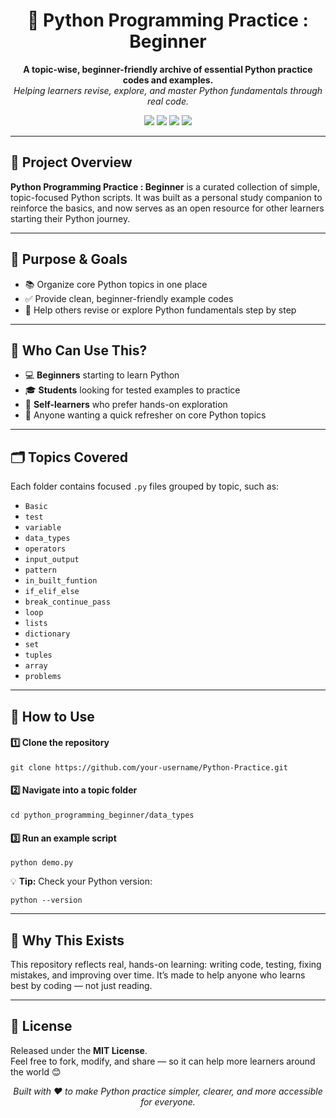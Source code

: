 <h1 align="center">🐍 Python Programming Practice : Beginner</h1>

<p align="center">
  <b>A topic-wise, beginner-friendly archive of essential Python practice codes and examples.</b><br/>
  <i>Helping learners revise, explore, and master Python fundamentals through real code.</i>
</p>

<p align="center">
  <img src="https://img.shields.io/badge/status-Active-success?style=flat-square"/>
  <img src="https://img.shields.io/badge/level-Beginner-blue?style=flat-square"/>
  <img src="https://img.shields.io/badge/language-Python-green?style=flat-square"/>
  <img src="https://img.shields.io/badge/license-MIT-yellow?style=flat-square"/>
</p>

<hr/>

<h2>🧠 Project Overview</h2>

<p>
  <strong>Python Programming Practice : Beginner</strong> is a curated collection of simple, topic-focused Python scripts.
  It was built as a personal study companion to reinforce the basics, and now serves as an open resource for other learners starting their Python journey.
</p>

<hr/>

<h2>🎯 Purpose & Goals</h2>

<ul>
  <li>📚 Organize core Python topics in one place</li>
  <li>✅ Provide clean, beginner-friendly example codes</li>
  <li>🔁 Help others revise or explore Python fundamentals step by step</li>
</ul>

<hr/>

<h2>👥 Who Can Use This?</h2>

<ul>
  <li>💻 <strong>Beginners</strong> starting to learn Python</li>
  <li>🎓 <strong>Students</strong> looking for tested examples to practice</li>
  <li>🧠 <strong>Self-learners</strong> who prefer hands-on exploration</li>
  <li>🔄 Anyone wanting a quick refresher on core Python topics</li>
</ul>

<hr/>

<h2>🗂️ Topics Covered</h2>

<p>Each folder contains focused <code>.py</code> files grouped by topic, such as:</p>

<ul>
  <li><code>Basic</code></li>
  <li><code>test</code></li>
  <li><code>variable</code></li>
  <li><code>data_types</code></li>
  <li><code>operators</code></li>
  <li><code>input_output</code></li>
  <li><code>pattern</code></li>
  <li><code>in_built_funtion</code></li>
  <li><code>if_elif_else</code></li>
  <li><code>break_continue_pass</code></li>
  <li><code>loop</code></li>
  <li><code>lists</code></li>
  <li><code>dictionary</code></li>
  <li><code>set</code></li>
  <li><code>tuples</code></li>
  <li><code>array</code></li>
  <li><code>problems</code></li>
</ul>

<hr/>

<h2>🚀 How to Use</h2>

<h4>1️⃣ Clone the repository</h4>
<pre><code>git clone https://github.com/your-username/Python-Practice.git</code></pre>

<h4>2️⃣ Navigate into a topic folder</h4>
<pre><code>cd python_programming_beginner/data_types</code></pre>

<h4>3️⃣ Run an example script</h4>
<pre><code>python demo.py</code></pre>

<p>💡 <strong>Tip:</strong> Check your Python version:</p>
<pre><code>python --version</code></pre>

<hr/>

<h2>🌱 Why This Exists</h2>

<p>
This repository reflects real, hands-on learning: writing code, testing, fixing mistakes, and improving over time.
It’s made to help anyone who learns best by coding — not just reading.
</p>

<hr/>

<h2>📜 License</h2>

<p>
  Released under the <strong>MIT License</strong>.<br/>
  Feel free to fork, modify, and share — so it can help more learners around the world 😊
</p>

<p align="center"><i>Built with ❤️ to make Python practice simpler, clearer, and more accessible for everyone.</i></p>
